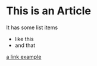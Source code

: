 # This is an Article

It has some list items

* like this
* and that

[a link example](http://example.com)
